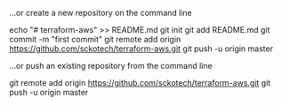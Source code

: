 …or create a new repository on the command line

echo "# terraform-aws" >> README.md
git init
git add README.md
git commit -m "first commit"
git remote add origin https://github.com/sckotech/terraform-aws.git
git push -u origin master
                

…or push an existing repository from the command line

git remote add origin https://github.com/sckotech/terraform-aws.git
git push -u origin master
